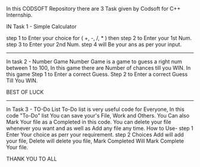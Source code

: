 In this CODSOFT Repository there are 3 Task given by Codsoft for C++ Internship.

IN Task 1 - Simple Calculator 

step 1 to Enter your choice for ( +, -, /, * ) then
step 2 to Enter your 1st Num.
step 3 to Enter your 2nd Num.
step 4 will Be your ans as per your input.

-------------------------------------------------------------------------------------
In task 2 - Number Game 
Number Game is a game to guess a right num between 1 to 100, In this game there are Number of chances till you WIN.
In this game 
Step 1 to Enter a correct Guess.
Step 2 to Enter a correct Guess Till You WIN.

BEST OF LUCK

-------------------------------------------------------------------------------------
In Task 3 - TO-Do List
To-Do list is very useful code for Everyone, In this code "To-Do" list You can save your's File, Work and Others.
You Can also Mark Your file as a Completed in this code.
You can delete your file whenever you want and as well as Add any file any time.
How to Use-
step 1 Enter Your choice as perr your requirement.
step 2 Choices Add will add your file, Delete will delete you file, Mark Completed Will Mark Complete Your file.

THANK YOU TO ALL


